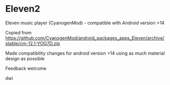 # Eleven2

Eleven music player (CyanogenMod) - compatible with Android version >14

Copied from https://github.com/CyanogenMod/android_packages_apps_Eleven/archive/stable/cm-12.1-YOG7D.zip

Made compatibility changes for android version >14 using as much material design as possible

Feedback welcome

dwi
